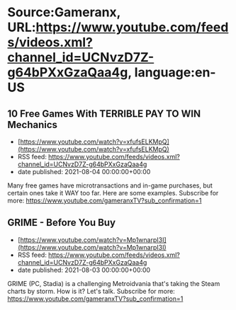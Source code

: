 # Source:Gameranx, URL:https://www.youtube.com/feeds/videos.xml?channel_id=UCNvzD7Z-g64bPXxGzaQaa4g, language:en-US

## 10 Free Games With TERRIBLE PAY TO WIN Mechanics
 - [https://www.youtube.com/watch?v=xfufsELKMpQ](https://www.youtube.com/watch?v=xfufsELKMpQ)
 - RSS feed: https://www.youtube.com/feeds/videos.xml?channel_id=UCNvzD7Z-g64bPXxGzaQaa4g
 - date published: 2021-08-04 00:00:00+00:00

Many free games have microtransactions and in-game purchases, but certain ones take it WAY too far. Here are some examples.
Subscribe for more: https://www.youtube.com/gameranxTV?sub_confirmation=1

## GRIME - Before You Buy
 - [https://www.youtube.com/watch?v=Mp1wnarpI3I](https://www.youtube.com/watch?v=Mp1wnarpI3I)
 - RSS feed: https://www.youtube.com/feeds/videos.xml?channel_id=UCNvzD7Z-g64bPXxGzaQaa4g
 - date published: 2021-08-03 00:00:00+00:00

GRIME (PC, Stadia) is a challenging Metroidvania that's taking the Steam charts by storm. How is it? Let's talk.
Subscribe for more: https://www.youtube.com/gameranxTV?sub_confirmation=1

